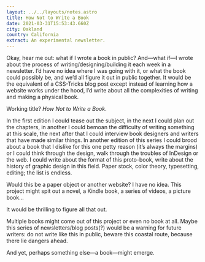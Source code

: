```yaml
---
layout: ../../layouts/notes.astro
title: How Not to Write a Book
date: 2021-03-31T15:53:43.660Z
city: Oakland
country: California
extract: An experimental newsletter.
---
```


Okay, hear me out: what if I wrote a book in public? And—what if—I wrote about the process of writing/designing/building it each week in a newsletter. I’d have no idea where I was going with it, or what the book could possibly be, and we’d all figure it out in public together. It would be the equivalent of a CSS-Tricks blog post except instead of learning how a website works under the hood, I’d write about all the complexities of writing and making a physical book.

Working title? _How Not to Write a Book_.

In the first edition I could tease out the subject, in the next I could plan out the chapters, in another I could bemoan the difficulty of writing something at this scale, the next after that I could interview book designers and writers that have made similar things. In another edition of this series I could brood about a book that I dislike for this one petty reason (it’s always the margins) or I could think through the design, walk through the troubles of InDesign or the web. I could write about the format of this proto-book, write about the history of graphic design in this field. Paper stock, color theory, typesetting, editing; the list is endless.

Would this be a paper object or another website? I have no idea. This project might spit out a novel, a Kindle book, a series of videos, a picture book...

It would be thrilling to figure all that out.

Multiple books might come out of this project or even no book at all. Maybe this series of newsletters/blog posts(?) would be a warning for future writers: do not write like this in public, beware this coastal route, because there lie dangers ahead.

And yet, perhaps something else—a book—might emerge.

